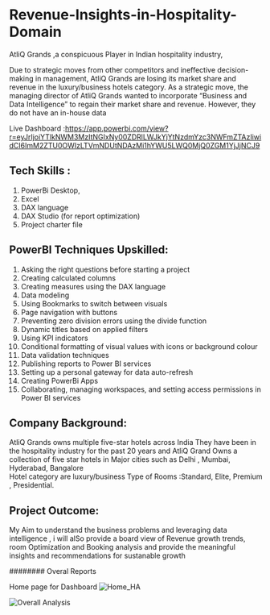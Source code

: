 # Revenue-Insights-in-Hospitality-Domain

AtliQ Grands ,a conspicuous Player in Indian hospitality industry,

Due to strategic moves from other competitors and ineffective decision-making in management, AtliQ Grands are losing its market share and revenue in the luxury/business hotels category.
 As a strategic move, the managing director of AtliQ Grands wanted to incorporate “Business and Data Intelligence” to regain their market share and revenue. However, they do not have an in-house data
 

Live Dashboard :https://app.powerbi.com/view?r=eyJrIjoiYTlkNWM3MzItNGIxNy00ZDRlLWJkYjYtNzdmYzc3NWFmZTAzIiwidCI6ImM2ZTU0OWIzLTVmNDUtNDAzMi1hYWU5LWQ0MjQ0ZGM1YjJjNCJ9

## Tech Skills :

1. PowerBi Desktop,
2. Excel
3. DAX language
4. DAX Studio (for report optimization)
5. Project charter file

## PowerBI Techniques Upskilled:

1. Asking the right questions before starting a project
2. Creating calculated columns
3. Creating measures using the DAX language
4. Data modeling
5. Using Bookmarks to switch between visuals
6. Page navigation with buttons
7. Preventing zero division errors using the divide function
8. Dynamic titles based on applied filters
9. Using KPI indicators
10. Conditional formatting of visual values with icons or background colour
11. Data validation techniques
12. Publishing reports to Power BI services
13. Setting up a personal gateway for data auto-refresh
14. Creating PowerBi Apps
15. Collaborating, managing workspaces, and setting access permissions in Power BI services

## Company Background:

AtliQ Grands owns multiple five-star hotels across India
They have been in the hospitality industry for the past 20 years and 
AtliQ Grand Owns a collection of five star hotels in Major cities such as Delhi , Mumbai, Hyderabad, Bangalore  
Hotel category are luxury/business
Type of Rooms :Standard, Elite, Premium , Presidential.

## Project Outcome:

My Aim to understand the  business problems and leveraging data intelligence , i will  alSo provide a board view of Revenue growth trends, room  Optimization and Booking analysis and provide the meaningful insights and recommendations for sustanable growth 

######## Overal Reports 

 Home page for Dashboard
 ![Home_HA](https://github.com/Rajeswari-kotha/Revenue-Insights-in-Hospitality-Domain/assets/162559903/810cabb1-8196-40df-8fc8-bcaab862e02f)

 ![Overall Analysis](https://github.com/Rajeswari-kotha/Revenue-Insights-in-Hospitality-Domain/assets/162559903/6ee0c847-de92-4000-9d70-80556f769cd2)
 
 

